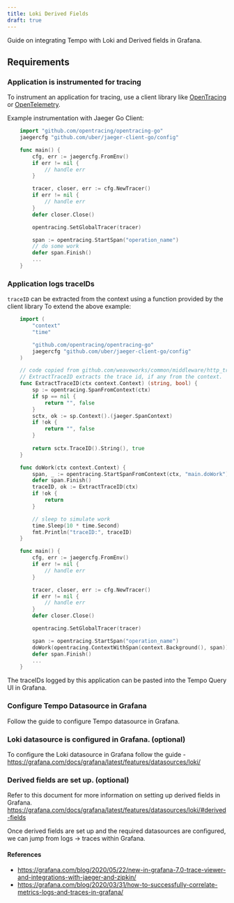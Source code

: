 ```yaml
---
title: Loki Derived Fields
draft: true
---
```


Guide on integrating Tempo with Loki and Derived fields in Grafana.

## Requirements
 
### Application is instrumented for tracing

To instrument an application for
tracing, use a client library like [OpenTracing](opentracing.io) or [OpenTelemetry](opentelemetry.io).

Example instrumentation with Jaeger Go Client:
```go
    import "github.com/opentracing/opentracing-go"
    jaegercfg "github.com/uber/jaeger-client-go/config"

    func main() {
        cfg, err := jaegercfg.FromEnv()
        if err != nil {
            // handle err
        }

        tracer, closer, err := cfg.NewTracer()
        if err != nil {
            // handle err
        }
    	defer closer.Close()

        opentracing.SetGlobalTracer(tracer)

        span := opentracing.StartSpan("operation_name")
        // do some work
        defer span.Finish()
        ...
    }
```

### Application logs traceIDs

`traceID` can be extracted from the context using a function provided by the client library
To extend the above example:

```go
    import (
        "context"
        "time"

        "github.com/opentracing/opentracing-go"
        jaegercfg "github.com/uber/jaeger-client-go/config"
    )

    // code copied from github.com/weaveworks/common/middleware/http_tracing.go
    // ExtractTraceID extracts the trace id, if any from the context.
    func ExtractTraceID(ctx context.Context) (string, bool) {
        sp := opentracing.SpanFromContext(ctx)
        if sp == nil {
            return "", false
        }
        sctx, ok := sp.Context().(jaeger.SpanContext)
        if !ok {
            return "", false
        }
    
        return sctx.TraceID().String(), true
    }

    func doWork(ctx context.Context) {
        span, _ := opentracing.StartSpanFromContext(ctx, "main.doWork")
        defer span.Finish()
        traceID, ok := ExtractTraceID(ctx)
        if !ok {
            return
        }

        // sleep to simulate work
        time.Sleep(10 * time.Second)
        fmt.Println("traceID:", traceID)
    }

    func main() {
        cfg, err := jaegercfg.FromEnv()
        if err != nil {
            // handle err
        }

        tracer, closer, err := cfg.NewTracer()
        if err != nil {
            // handle err
        }
    	defer closer.Close()

        opentracing.SetGlobalTracer(tracer)

        span := opentracing.StartSpan("operation_name")
        doWork(opentracing.ContextWithSpan(context.Background(), span))
        defer span.Finish()
        ...
    }
```

The traceIDs logged by this application can be pasted into the Tempo Query UI in Grafana.

### Configure Tempo Datasource in Grafana

Follow the guide to configure Tempo datasource in Grafana.

### Loki datasource is configured in Grafana. (optional)

To configure the Loki datasource in Grafana follow the guide - https://grafana.com/docs/grafana/latest/features/datasources/loki/


### Derived fields are set up. (optional)

Refer to this document for more information on setting up derived fields in Grafana.
https://grafana.com/docs/grafana/latest/features/datasources/loki/#derived-fields

Once derived fields are set up and the required datasources are configured,
we can jump from logs -> traces within Grafana.

#### References

- https://grafana.com/blog/2020/05/22/new-in-grafana-7.0-trace-viewer-and-integrations-with-jaeger-and-zipkin/
- https://grafana.com/blog/2020/03/31/how-to-successfully-correlate-metrics-logs-and-traces-in-grafana/
